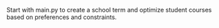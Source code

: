 Start with main.py to create a school term and optimize student courses based on preferences and constraints. 
